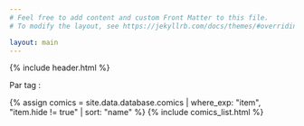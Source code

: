 ```yaml
---
# Feel free to add content and custom Front Matter to this file.
# To modify the layout, see https://jekyllrb.com/docs/themes/#overriding-theme-defaults

layout: main
---
```


{% include header.html %}

Par tag : <span id="tag-name"></span>

<div id="comics-list">
{% assign comics = site.data.database.comics | where_exp: "item", "item.hide != true" | sort: "name" %}
{% include comics_list.html %}
</div>

<script type="text/javascript">

    // case insensitive "contains" selector
    // https://stackoverflow.com/questions/8746882/jquery-contains-selector-uppercase-and-lower-case-issue
    jQuery.expr[':'].icontains = function(a, i, m) {
        return jQuery(a).text().toUpperCase()
            .indexOf(m[3].toUpperCase()) >= 0;
    };

    var getUrlParameter = function getUrlParameter(sParam) {
        var sPageURL = window.location.search.substring(1),
            sURLVariables = sPageURL.split('&'),
            sParameterName,
            i;

        for (i = 0; i < sURLVariables.length; i++) {
            sParameterName = sURLVariables[i].split('=');

            if (sParameterName[0] === sParam) {
                return sParameterName[1] === undefined ? true : decodeURIComponent(sParameterName[1]);
            }
        }
    };
    $(document).ready(() => {

        var tag = getUrlParameter('t');
        if(!tag) return;

        $('#comics-list .comics-list-item').hide();


        $('#tag-name').html(decodeURIComponent(tag).replace(/-/g, ' '));

        var $nodes = $('#comics-list').find('.comic-tag[data-tag="' + tag + '"]').closest('.comics-list-item');
        var $nodes2 = $('#comics-list').find('.comic-title:icontains("' + tag + '")').closest('.comics-list-item');
        
        $nodes = $nodes.add($nodes2);
        
        $nodes.show();

        $('.comics-count').html($nodes.length);
    });
</script>